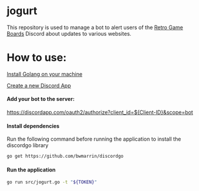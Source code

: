 # jogurt
This repository is used to manage a bot to alert users of the [Retro Game Boards](https://www.retrogameboards.com) Discord about updates to various websites. 

# How to use:
[Install Golang on your machine](https://golang.org/doc/install#install)

[Create a new Discord App](https://discordapp.com/developers/applications/me)

#### Add your bot to the server:
<https://discordapp.com/oauth2/authorize?client_id=${Client-ID}&scope=bot>

#### Install dependencies
Run the following command before running the application to install the discordgo library
```bash
go get https://github.com/bwmarrin/discordgo
```

#### Run the application
```bash
go run src/jogurt.go -t "${TOKEN}"
```
